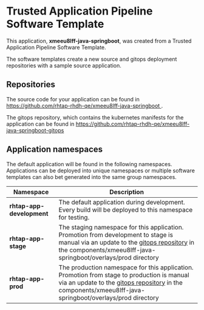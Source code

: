 # Trusted Application Pipeline Software Template

This application, **xmeeu8lff-java-springboot**, was created from a Trusted Application Pipeline Software Template.

The software templates create a new source and gitops deployment repositories with a sample source application. 

## Repositories

The source code for your application can be found in [https://github.com/rhtap-rhdh-qe/xmeeu8lff-java-springboot ](https://github.com/rhtap-rhdh-qe/xmeeu8lff-java-springboot ).
 
The gitops repository, which contains the kubernetes manifests for the application can be found in 
[https://github.com/rhtap-rhdh-qe/xmeeu8lff-java-springboot-gitops ](https://github.com/rhtap-rhdh-qe/xmeeu8lff-java-springboot-gitops ) 

## Application namespaces 

The default application will be found in the following namespaces. Applications can be deployed into unique namespaces or multiple software templates can also bet generated into the same group namespaces.  

|  Namespace   |  Description   |  
| -------- | -------- |   
| **rhtap-app-development** | The default application during development. Every build will be deployed to this namespace for testing. | 
| **rhtap-app-stage** | The staging namespace for this application. Promotion from development to stage is manual via an update to the [gitops repository](https://github.com/rhtap-rhdh-qe/xmeeu8lff-java-springboot-gitops ) in the components/xmeeu8lff-java-springboot/overlays/prod directory |  
| **rhtap-app-prod** | The production namespace for this application. Promotion from stage to production is manual via an update to the [gitops repository](https://github.com/rhtap-rhdh-qe/xmeeu8lff-java-springboot-gitops ) in the components/xmeeu8lff-java-springboot/overlays/prod directory | 